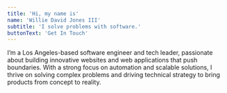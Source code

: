 ```yaml
---
title: 'Hi, my name is'
name: 'Willie David Jones III'
subtitle: 'I solve problems with software.'
buttonText: 'Get In Touch'
---
```


I’m a Los Angeles-based software engineer and tech leader, passionate about building innovative websites and web applications that push boundaries. With a strong focus on automation and scalable solutions, I thrive on solving complex problems and driving technical strategy to bring products from concept to reality.